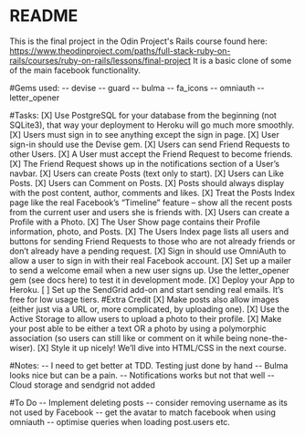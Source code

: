 # README

This is the final project in the Odin Project's Rails course found here:
https://www.theodinproject.com/paths/full-stack-ruby-on-rails/courses/ruby-on-rails/lessons/final-project
It is a basic clone of some of the main facebook functionality.

#Gems used:
-- devise
-- guard
-- bulma
-- fa_icons
-- omniauth
-- letter_opener

#Tasks:
[X] Use PostgreSQL for your database from the beginning (not SQLite3), that way your deployment to Heroku will go much more smoothly. 
[X] Users must sign in to see anything except the sign in page.
[X] User sign-in should use the Devise gem. 
[X] Users can send Friend Requests to other Users.
[X] A User must accept the Friend Request to become friends.
[X] The Friend Request shows up in the notifications section of a User’s navbar.
[X] Users can create Posts (text only to start).
[X] Users can Like Posts.
[X] Users can Comment on Posts.
[X] Posts should always display with the post content, author, comments and likes.
[X] Treat the Posts Index page like the real Facebook’s “Timeline” feature – show all the recent posts from the current user and users she is friends with.
[X] Users can create a Profile with a Photo.
[X] The User Show page contains their Profile information, photo, and Posts.
[X] The Users Index page lists all users and buttons for sending Friend Requests to those who are not already friends or don’t already have a pending request.
[X] Sign in should use OmniAuth to allow a user to sign in with their real Facebook account. 
[X] Set up a mailer to send a welcome email when a new user signs up. Use the letter_opener gem (see docs here) to test it in development mode.
[X] Deploy your App to Heroku.
[ ] Set up the SendGrid add-on and start sending real emails. It’s free for low usage tiers.
#Extra Credit
[X] Make posts also allow images (either just via a URL or, more complicated, by uploading one).
[X] Use the Active Storage to allow users to upload a photo to their profile.
[X] Make your post able to be either a text OR a photo by using a polymorphic association (so users can still like or comment on it while being none-the-wiser).
[X] Style it up nicely! We’ll dive into HTML/CSS in the next course.


#Notes:
-- I need to get better at TDD. Testing just done by hand
-- Bulma looks nice but can be a pain.
-- Notifications works but not that well
-- Cloud storage and sendgrid not added

#To Do
-- Implement deleting posts
-- consider removing username as its not used by Facebook
-- get the avatar to match facebook when using omniauth
-- optimise queries when loading post.users etc.